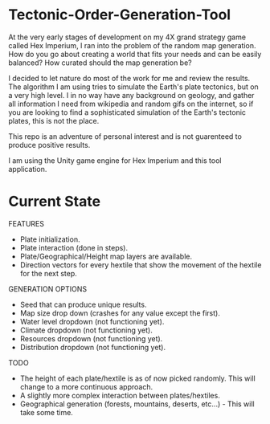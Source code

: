 # Tectonic-Order-Generation-Tool

At the very early stages of development on my 4X grand strategy game called Hex Imperium, I ran into the problem of the random map generation. How do you go about creating a world that fits your needs and can be easily balanced? How curated should the map generation be?

I decided to let nature do most of the work for me and review the results. The algorithm I am using tries to simulate the Earth's plate tectonics, but on a very high level. I in no way have any background on geology, and gather all information I need from wikipedia and random gifs on the internet, so if you are looking to find a sophisticated simulation of the Earth's tectonic plates, this is not the place.

This repo is an adventure of personal interest and is not guarenteed to produce positive results.

I am using the Unity game engine for Hex Imperium and this tool application.

# Current State

FEATURES
- Plate initialization.
- Plate interaction (done in steps).
- Plate/Geographical/Height map layers are available.
- Direction vectors for every hextile that show the movement of the hextile for the next step.

GENERATION OPTIONS
- Seed that can produce unique results.
- Map size drop down (crashes for any value except the first).
- Water level dropdown (not functioning yet).
- Climate dropdown (not functioning yet).
- Resources dropdown (not functioning yet).
- Distribution dropdown (not functioning yet).

TODO
- The height of each plate/hextile is as of now picked randomly. This will change to a more continuous approach.
- A slightly more complex interaction between plates/hextiles.
- Geographical generation (forests, mountains, deserts, etc...) - This will take some time.
